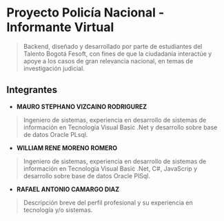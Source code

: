 # Proyecto Policía Nacional - Informante Virtual

>Backend, diseñado y desarrollado por parte de estudiantes del Talento Bogotá Fesoft, con fines de que la ciudadanía interactúe y apoye a los casos de gran relevancia nacional, en temas de investigación judicial.

## Integrantes

- **MAURO STEPHANO VIZCAINO RODRIGUREZ** 
>Ingeniero de sistemas, experiencia en desarrollo de sistemas de información en Tecnología Visual Basic .Net y desarrollo sobre base de datos Oracle PLsql.
- **WILLIAM RENE MORENO ROMERO** 
>Ingeniero de sistemas, experiencia en desarrollo de sistemas de información en Tecnología Visual Basic .Net, C#, JavaScrip y desarrollo sobre base de datos Oracle PlSql.
- **RAFAEL ANTONIO CAMARGO DIAZ** 
>Descripción breve del perfil profesional y su experiencia en tecnología y/o sistemas.